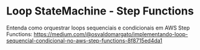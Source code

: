 # Loop StateMachine - Step Functions
Entenda como orquestrar loops sequenciais e condicionais em AWS Step Functions: https://medium.com/@osvaldomargato/implementando-loop-sequencial-condicional-no-aws-step-functions-8f8715ed4da1
